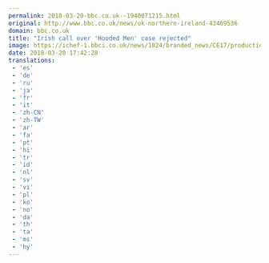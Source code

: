 ```yaml
---
permalink: 2018-03-20-bbc.co.uk--1940071215.html
original: http://www.bbc.co.uk/news/uk-northern-ireland-43469536
domain: bbc.co.uk
title: "Irish call over 'Hooded Men' case rejected"
image: https://ichef-1.bbci.co.uk/news/1024/branded_news/CE17/production/_100495725_hoodedmencaserejected05.jpg
date: 2018-03-20 17:42:28
translations: 
 - 'es'
 - 'de'
 - 'ru'
 - 'ja'
 - 'fr'
 - 'it'
 - 'zh-CN'
 - 'zh-TW'
 - 'ar'
 - 'fa'
 - 'pt'
 - 'hi'
 - 'tr'
 - 'id'
 - 'nl'
 - 'sv'
 - 'vi'
 - 'pl'
 - 'ko'
 - 'no'
 - 'da'
 - 'th'
 - 'ta'
 - 'ms'
 - 'hy'
---
```


